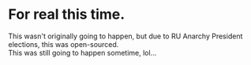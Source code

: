 # For real this time.

This wasn't originally going to happen, but due to RU Anarchy President elections, this was open-sourced. <br>
This was still going to happen sometime, lol...
